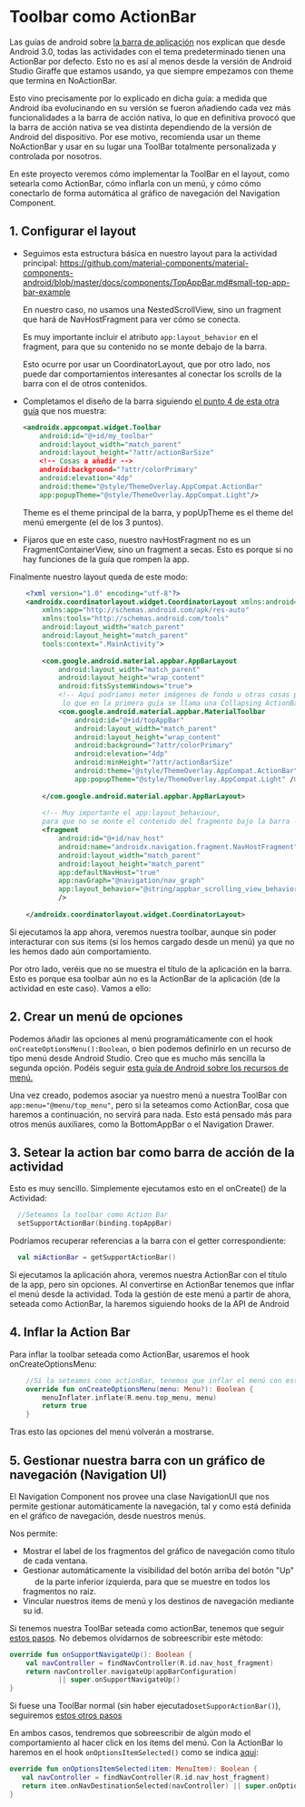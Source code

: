 # Toolbar como ActionBar
Las guías de android sobre [la barra de aplicación](https://developer.android.com/training/appbar/setting-up?hl=es-419) nos explican que desde Android 3.0, 
todas las actividades con el tema predeterminado tienen una ActionBar por defecto. Esto no es así al menos desde la versión de Android Studio Giraffe que estamos usando, ya que siempre
empezamos con theme que termina en NoActionBar. 

Esto vino precisamente por lo explicado en dicha guía: a medida que Android iba evolucinando en su versión se fueron añadiendo cada vez más funcionalidades a la barra de acción nativa, lo que en definitiva
provocó que la barra de acción nativa se vea distinta dependiendo de la versión de Android del dispositivo. Por ese motivo, recomienda usar un theme NoActionBar y 
usar en su lugar una ToolBar totalmente personalizada y controlada por nosotros. 

En este proyecto veremos cómo implementar la ToolBar en el layout, como setearla como ActionBar, cómo inflarla con un menú, y cómo cómo conectarlo de forma 
automática al gráfico de navegación del Navigation Component. 


## 1. Configurar el layout
 - Seguimos esta estructura básica en nuestro layout para la actividad principal:
   https://github.com/material-components/material-components-android/blob/master/docs/components/TopAppBar.md#small-top-app-bar-example

    En nuestro caso, no usamos una NestedScrollView, sino un fragment que hará de NavHostFragment para ver cómo se conecta. 

    Es muy importante incluir el atributo ```app:layout_behavior``` en el fragment, para que su contenido no se monte debajo de la barra. 
 
    Esto ocurre por usar un CoordinatorLayout, que por otro lado, nos puede dar
    comportamientos interesantes al conectar los scrolls de la barra con el de otros contenidos.

 - Completamos el diseño de la barra siguiendo [el punto 4 de esta otra guía](https://developer.android.com/develop/ui/views/components/appbar/setting-up#add-toolbar) que nos muestra:
    ```xml
    <androidx.appcompat.widget.Toolbar
        android:id="@+id/my_toolbar"
        android:layout_width="match_parent"
        android:layout_height="?attr/actionBarSize"
        <!-- Cosas a añadir -->
        android:background="?attr/colorPrimary"
        android:elevation="4dp"
        android:theme="@style/ThemeOverlay.AppCompat.ActionBar"
        app:popupTheme="@style/ThemeOverlay.AppCompat.Light"/>
    ```
   Theme es el theme principal de la barra, y popUpTheme es el theme del menú emergente (el de los 3 puntos).
 - Fijaros que en este caso, nuestro navHostFragment no es un FragmentContainerView, sino un fragment a secas. Esto es porque si no hay funciones de la guía que rompen la app.

Finalmente nuestro layout queda de este modo:
```xml
    <?xml version="1.0" encoding="utf-8"?>
    <androidx.coordinatorlayout.widget.CoordinatorLayout xmlns:android="http://schemas.android.com/apk/res/android"
        xmlns:app="http://schemas.android.com/apk/res-auto"
        xmlns:tools="http://schemas.android.com/tools"
        android:layout_width="match_parent"
        android:layout_height="match_parent"
        tools:context=".MainActivity">
    
        <com.google.android.material.appbar.AppBarLayout
            android:layout_width="match_parent"
            android:layout_height="wrap_content"
            android:fitsSystemWindows="true">
            <!-- Aquí podríamos meter imágenes de fondo u otras cosas para "dopar" nuestra ToolBar, que es 
             lo que en la primera guía se llama una Collapsing ActionBar -->
            <com.google.android.material.appbar.MaterialToolbar
                android:id="@+id/topAppBar"
                android:layout_width="match_parent"
                android:layout_height="wrap_content"
                android:background="?attr/colorPrimary"
                android:elevation="4dp"
                android:minHeight="?attr/actionBarSize"
                android:theme="@style/ThemeOverlay.AppCompat.ActionBar"
                app:popupTheme="@style/ThemeOverlay.AppCompat.Light" />
    
        </com.google.android.material.appbar.AppBarLayout>
    
        <!-- Muy importante el app:layout_behaviour,
        para que no se monte el contenido del fragmento bajo la barra -->
        <fragment
            android:id="@+id/nav_host"
            android:name="androidx.navigation.fragment.NavHostFragment"
            android:layout_width="match_parent"
            android:layout_height="match_parent"
            app:defaultNavHost="true"
            app:navGraph="@navigation/nav_graph"
            app:layout_behavior="@string/appbar_scrolling_view_behavior"
            />
    
    </androidx.coordinatorlayout.widget.CoordinatorLayout>
```
Si ejecutamos la app ahora, veremos nuestra toolbar, aunque sin poder interacturar con sus items  (si los hemos cargado desde un menú) ya que no les hemos dado
aún comportamiento. 

Por otro lado, veréis que no se muestra el título de la aplicación en la barra. Esto es porque esa toolbar aún no es la ActionBar de la aplicación (de la actividad en este caso).
Vamos a ello:

## 2. Crear un menú de opciones
Podemos áñadir las opciones al menú programáticamente con el hook ```onCreateOptionsMenu():Boolean```, o bien podemos definirlo en un recurso de tipo menú
desde Android Studio. Creo que es mucho más sencilla la segunda opción. Podéis seguir [esta guía de Android sobre los recursos de menú.](https://developer.android.com/develop/ui/views/components/menus#xml)

Una vez creado, podemos asociar ya nuestro menú a nuestra ToolBar con ```app:menu="@menu/top_menu"```, pero si la seteamos como ActionBar, cosa que haremos a continuación, no servirá para nada. 
Esto está pensado más para otros menús auxiliares, como la BottomAppBar o el Navigation Drawer. 

## 3. Setear la action bar como barra de acción de la actividad
Esto es muy sencillo. Simplemente ejecutamos esto en el onCreate() de la Actividad:
```kotlin
  //Seteamos la toolbar como Action Bar
  setSupportActionBar(binding.topAppBar)
```
Podríamos recuperar referencias a la barra con el getter correspondiente:
```kotlin
  val miActionBar = getSupportActionBar()
```
Si ejecutamos la aplicación ahora, veremos nuestra ActionBar con el título de la app, pero sin opciones. Al convertirse en ActionBar tenemos que inflar el menú desde la actividad.
Toda la gestión de este menú a partir de ahora, seteada como ActionBar, la haremos siguiendo hooks de la API de Android

## 4. Inflar la Action Bar
Para inflar la toolbar seteada como ActionBar, usaremos el hook onCreateOptionsMenu:
```kotlin
    //Si la seteamos como actionBar, tenemos que inflar el menú con este hook
    override fun onCreateOptionsMenu(menu: Menu?): Boolean {
        menuInflater.inflate(R.menu.top_menu, menu)
        return true
    }
```
Tras esto las opciones del menú volverán a mostrarse.


## 5. Gestionar nuestra barra con un gráfico de navegación (Navigation UI)
El Navigation Component nos provee una clase NavigationUI que nos permite gestionar automáticamente la navegación, tal y como está definida
en el gráfico de navegación, desde nuestros menús. 

Nos permite:
- Mostrar el label de los fragmentos del gráfico de navegación como título de cada ventana.
- Gestionar automáticamente la visibilidad del botón arriba del botón "Up" <img src="https://developer.android.com/static/images/guide/navigation/up-button.png" style="height:1.20em"> de la parte inferior izquierda, para que se muestre en todos los fragmentos no raíz.
- Vincular nuestros items de menú y los destinos de navegación mediante su id.


Si tenemos nuestra ToolBar seteada como actionBar, tenemos que seguir [estos pasos](https://developer.android.com/guide/navigation/integrations/ui#action_bar).
No debemos olvidarnos de sobreescribir este método:
```kotlin
override fun onSupportNavigateUp(): Boolean {
    val navController = findNavController(R.id.nav_host_fragment)
    return navController.navigateUp(appBarConfiguration)
            || super.onSupportNavigateUp()
}
```
Si fuese una ToolBar normal (sin haber ejecutado```setSupporActionBar()```), seguiremos [estos otros pasos](https://developer.android.com/guide/navigation/integrations/ui#create_a_toolbar)

En ambos casos, tendremos que sobreescribir de algún modo el comportamiento al hacer click en los items del menú. Con la ActionBar lo haremos
en el hook ```onOptionsItemSelected()``` como se indica [aquí](https://developer.android.com/guide/navigation/integrations/ui#Tie-navdrawer):

```kotlin
override fun onOptionsItemSelected(item: MenuItem): Boolean {
   val navController = findNavController(R.id.nav_host_fragment)
   return item.onNavDestinationSelected(navController) || super.onOptionsItemSelected(item)
}
```


 



